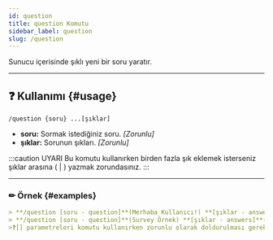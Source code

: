 ```yaml
---
id: question
title: question Komutu
sidebar_label: question
slug: /question
---
```

Sunucu içerisinde şıklı yeni bir soru yaratır.

---

## ❓ Kullanımı {#usage}

`/question {soru} ...[şıklar]`

- **soru:** Sormak istediğiniz soru. *[Zorunlu]*
- **şıklar:** Sorunun şıkları. *[Zorunlu]*

:::caution UYARI
Bu komutu kullanırken birden fazla şık eklemek isterseniz şıklar arasına ( | ) yazmak zorundasınız. 
:::

---

### ✏ Örnek {#examples}
```markdown 
> **/question [soru - question]**(Merhaba Kullanıcı!) **[şıklar - answers]**(Çekiliş|Asena|Bot)
> **/question [soru - question]**(Survey Örnek) **[şıklar - answers]**(Survey|Komut|Asena)
>❓[] parametreleri komutu kullanırken zorunlu olarak doldurulması gereken yerlerdir. () parametreleri [] ile belirtilen zorunlu yerlere yazabileceğiniz örnek kelimelerdir.